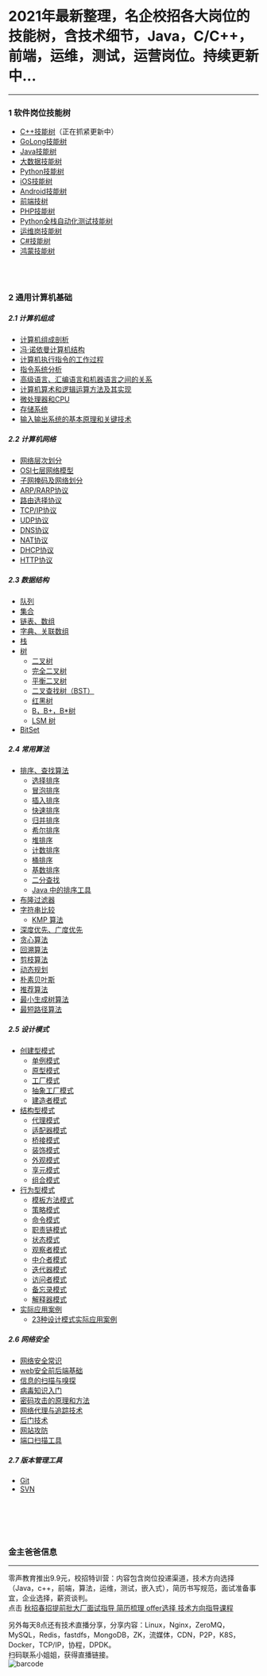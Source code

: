 <h1>2021年最新整理，名企校招各大岗位的技能树，含技术细节，Java，C/C++，前端，运维，测试，运营岗位。持续更新中...</h1>

-----------

### 1 软件岗位技能树
* [C++技能树](https://github.com/0voice/develop_skill_tree/tree/main/c++_skill_tree)（正在抓紧更新中）
* [GoLong技能树](https://github.com/0voice/develop_skill_tree/tree/main/golang_skill_tree)
* [Java技能树](https://github.com/0voice/develop_skill_tree/tree/main/java_skill_tree)
* [大数据技能树](https://github.com/0voice/develop_skill_tree/tree/main/bigdata_skill_tree)
* [Python技能树](https://github.com/0voice/develop_skill_tree/tree/main/python_skill_tree)
* [iOS技能树](https://github.com/0voice/develop_skill_tree/tree/main/ios_skill_tree)
* [Android技能树](https://github.com/0voice/develop_skill_tree/tree/main/android_skill_tree)
* [前端技树](https://github.com/0voice/develop_skill_tree/tree/main/javascript_skill_tree)
* [PHP技能树](https://github.com/0voice/develop_skill_tree/tree/main/php_skill_tree)
* [Python全栈自动化测试技能树](https://github.com/0voice/develop_skill_tree/tree/main/python_automatic_test_skill_tree)
* [运维岗技能树](https://github.com/0voice/develop_skill_tree/tree/main/operation_skill_tree)
* [C#技能树](https://github.com/0voice/develop_skill_tree/tree/main/c%23_skill_tree)
* [鸿蒙技能树](https://github.com/0voice/develop_skill_tree/tree/main/harmonyos_still_tree)

<br/>
<br/>

### 2 通用计算机基础

##### 2.1 计算机组成
* [计算机组成剖析](https://github.com/0voice/develop_skill_tree/blob/main/common_skills_tree/%E8%AE%A1%E7%AE%97%E6%9C%BA%E7%BB%84%E6%88%90.md#计算机组成剖析)
* [冯·诺依曼计算机结构](https://github.com/0voice/develop_skill_tree/blob/main/common_skills_tree/%E8%AE%A1%E7%AE%97%E6%9C%BA%E7%BB%84%E6%88%90.md#冯·诺依曼计算机结构)
* [计算机执行指令的工作过程](https://github.com/0voice/develop_skill_tree/blob/main/common_skills_tree/%E8%AE%A1%E7%AE%97%E6%9C%BA%E7%BB%84%E6%88%90.md#计算机执行指令的工作过程)
* [指令系统分析](https://github.com/0voice/develop_skill_tree/blob/main/common_skills_tree/%E8%AE%A1%E7%AE%97%E6%9C%BA%E7%BB%84%E6%88%90.md#指令系统分析)
* [高级语言、汇编语言和机器语言之间的关系](https://github.com/0voice/develop_skill_tree/blob/main/common_skills_tree/%E8%AE%A1%E7%AE%97%E6%9C%BA%E7%BB%84%E6%88%90.md#高级语言、汇编语言和机器语言之间的关系)
* [计算机算术和逻辑运算方法及其实现](https://github.com/0voice/develop_skill_tree/blob/main/common_skills_tree/%E8%AE%A1%E7%AE%97%E6%9C%BA%E7%BB%84%E6%88%90.md#计算机算术和逻辑运算方法及其实现)
* [微处理器和CPU](https://github.com/0voice/develop_skill_tree/blob/main/common_skills_tree/%E8%AE%A1%E7%AE%97%E6%9C%BA%E7%BB%84%E6%88%90.md#微处理器和CPU)
* [存储系统](https://github.com/0voice/develop_skill_tree/blob/main/common_skills_tree/%E8%AE%A1%E7%AE%97%E6%9C%BA%E7%BB%84%E6%88%90.md#存储系统)
* [输入输出系统的基本原理和关键技术](https://github.com/0voice/develop_skill_tree/blob/main/common_skills_tree/%E8%AE%A1%E7%AE%97%E6%9C%BA%E7%BB%84%E6%88%90.md#输入输出系统的基本原理和关键技术)
	
##### 2.2 计算机网络
* [网络层次划分](https://github.com/0voice/develop_skill_tree/blob/main/common_skills_tree/%E8%AE%A1%E7%AE%97%E6%9C%BA%E7%BD%91%E7%BB%9C.md#网络层次划分)
* [OSI七层网络模型](https://github.com/0voice/develop_skill_tree/blob/main/common_skills_tree/%E8%AE%A1%E7%AE%97%E6%9C%BA%E7%BD%91%E7%BB%9C.md#OSI七层网络模型)
* [子网掩码及网络划分](https://github.com/0voice/develop_skill_tree/blob/main/common_skills_tree/%E8%AE%A1%E7%AE%97%E6%9C%BA%E7%BD%91%E7%BB%9C.md#子网掩码及网络划分)
* [ARP/RARP协议](https://github.com/0voice/develop_skill_tree/blob/main/common_skills_tree/%E8%AE%A1%E7%AE%97%E6%9C%BA%E7%BD%91%E7%BB%9C.md#ARP/RARP协议)
* [路由选择协议](https://github.com/0voice/develop_skill_tree/blob/main/common_skills_tree/%E8%AE%A1%E7%AE%97%E6%9C%BA%E7%BD%91%E7%BB%9C.md#路由选择协议)
* [TCP/IP协议](https://github.com/0voice/develop_skill_tree/blob/main/common_skills_tree/%E8%AE%A1%E7%AE%97%E6%9C%BA%E7%BD%91%E7%BB%9C.md#TCP/IP协议)
* [UDP协议](https://github.com/0voice/develop_skill_tree/blob/main/common_skills_tree/%E8%AE%A1%E7%AE%97%E6%9C%BA%E7%BD%91%E7%BB%9C.md#UDP协议)
* [DNS协议](https://github.com/0voice/develop_skill_tree/blob/main/common_skills_tree/%E8%AE%A1%E7%AE%97%E6%9C%BA%E7%BD%91%E7%BB%9C.md#DNS协议)
* [NAT协议](https://github.com/0voice/develop_skill_tree/blob/main/common_skills_tree/%E8%AE%A1%E7%AE%97%E6%9C%BA%E7%BD%91%E7%BB%9C.md#NAT协议)
* [DHCP协议](https://github.com/0voice/develop_skill_tree/blob/main/common_skills_tree/%E8%AE%A1%E7%AE%97%E6%9C%BA%E7%BD%91%E7%BB%9C.md#DHCP协议)
* [HTTP协议](https://github.com/0voice/develop_skill_tree/blob/main/common_skills_tree/%E8%AE%A1%E7%AE%97%E6%9C%BA%E7%BD%91%E7%BB%9C.md#HTTP协议)

##### 2.3 数据结构
* [队列](https://github.com/0voice/develop_skill_tree/blob/main/common_skills_tree/%E6%95%B0%E6%8D%AE%E7%BB%93%E6%9E%84.md#队列)
* [集合](https://github.com/0voice/develop_skill_tree/blob/main/common_skills_tree/%E6%95%B0%E6%8D%AE%E7%BB%93%E6%9E%84.md#集合)
* [链表、数组](https://github.com/0voice/develop_skill_tree/blob/main/common_skills_tree/%E6%95%B0%E6%8D%AE%E7%BB%93%E6%9E%84.md#链表数组)
* [字典、关联数组](https://github.com/0voice/develop_skill_tree/blob/main/common_skills_tree/%E6%95%B0%E6%8D%AE%E7%BB%93%E6%9E%84.md#字典关联数组)
* [栈](https://github.com/0voice/develop_skill_tree/blob/main/common_skills_tree/%E6%95%B0%E6%8D%AE%E7%BB%93%E6%9E%84.md#栈)
* [树](https://github.com/0voice/develop_skill_tree/blob/main/common_skills_tree/%E6%95%B0%E6%8D%AE%E7%BB%93%E6%9E%84.md#树)
  * [二叉树](https://github.com/0voice/develop_skill_tree/blob/main/common_skills_tree/%E6%95%B0%E6%8D%AE%E7%BB%93%E6%9E%84.md#二叉树)
  * [完全二叉树](https://github.com/0voice/develop_skill_tree/blob/main/common_skills_tree/%E6%95%B0%E6%8D%AE%E7%BB%93%E6%9E%84.md#完全二叉树)
  * [平衡二叉树](https://github.com/0voice/develop_skill_tree/blob/main/common_skills_tree/%E6%95%B0%E6%8D%AE%E7%BB%93%E6%9E%84.md#平衡二叉树)
  * [二叉查找树（BST）](https://github.com/0voice/develop_skill_tree/blob/main/common_skills_tree/%E6%95%B0%E6%8D%AE%E7%BB%93%E6%9E%84.md#二叉查找树bst)
  * [红黑树](https://github.com/0voice/develop_skill_tree/blob/main/common_skills_tree/%E6%95%B0%E6%8D%AE%E7%BB%93%E6%9E%84.md#红黑树)
  * [B，B+，B*树](https://github.com/0voice/develop_skill_tree/blob/main/common_skills_tree/%E6%95%B0%E6%8D%AE%E7%BB%93%E6%9E%84.md#b-bb树)
  * [LSM 树](https://github.com/0voice/develop_skill_tree/blob/main/common_skills_tree/%E6%95%B0%E6%8D%AE%E7%BB%93%E6%9E%84.md#lsm-树)
* [BitSet](https://github.com/0voice/develop_skill_tree/blob/main/common_skills_tree/%E6%95%B0%E6%8D%AE%E7%BB%93%E6%9E%84.md#bitset)

##### 2.4 常用算法
* [排序、查找算法](https://github.com/0voice/develop_skill_tree/blob/main/common_skills_tree/%E5%B8%B8%E7%94%A8%E7%AE%97%E6%B3%95.md#排序查找算法)
  * [选择排序](https://github.com/0voice/develop_skill_tree/blob/main/common_skills_tree/%E5%B8%B8%E7%94%A8%E7%AE%97%E6%B3%95.md#选择排序)
  * [冒泡排序](https://github.com/0voice/develop_skill_tree/blob/main/common_skills_tree/%E5%B8%B8%E7%94%A8%E7%AE%97%E6%B3%95.md#冒泡排序)
  * [插入排序](https://github.com/0voice/develop_skill_tree/blob/main/common_skills_tree/%E5%B8%B8%E7%94%A8%E7%AE%97%E6%B3%95.md#插入排序)
  * [快速排序](https://github.com/0voice/develop_skill_tree/blob/main/common_skills_tree/%E5%B8%B8%E7%94%A8%E7%AE%97%E6%B3%95.md#快速排序)
  * [归并排序](https://github.com/0voice/develop_skill_tree/blob/main/common_skills_tree/%E5%B8%B8%E7%94%A8%E7%AE%97%E6%B3%95.md#归并排序)
  * [希尔排序](https://github.com/0voice/develop_skill_tree/blob/main/common_skills_tree/%E5%B8%B8%E7%94%A8%E7%AE%97%E6%B3%95.md#希尔排序)
  * [堆排序](https://github.com/0voice/develop_skill_tree/blob/main/common_skills_tree/%E5%B8%B8%E7%94%A8%E7%AE%97%E6%B3%95.md#堆排序)
  * [计数排序](https://github.com/0voice/develop_skill_tree/blob/main/common_skills_tree/%E5%B8%B8%E7%94%A8%E7%AE%97%E6%B3%95.md#计数排序)
  * [桶排序](https://github.com/0voice/develop_skill_tree/blob/main/common_skills_tree/%E5%B8%B8%E7%94%A8%E7%AE%97%E6%B3%95.md#桶排序)
  * [基数排序](https://github.com/0voice/develop_skill_tree/blob/main/common_skills_tree/%E5%B8%B8%E7%94%A8%E7%AE%97%E6%B3%95.md#基数排序)
  * [二分查找](https://github.com/0voice/develop_skill_tree/blob/main/common_skills_tree/%E5%B8%B8%E7%94%A8%E7%AE%97%E6%B3%95.md#二分查找)
  * [Java 中的排序工具](https://github.com/0voice/develop_skill_tree/blob/main/common_skills_tree/%E5%B8%B8%E7%94%A8%E7%AE%97%E6%B3%95.md#java-中的排序工具)
* [布隆过滤器](https://github.com/0voice/develop_skill_tree/blob/main/common_skills_tree/%E5%B8%B8%E7%94%A8%E7%AE%97%E6%B3%95.md#布隆过滤器)
* [字符串比较](https://github.com/0voice/develop_skill_tree/blob/main/common_skills_tree/%E5%B8%B8%E7%94%A8%E7%AE%97%E6%B3%95.md#字符串比较)
  * [KMP 算法](https://github.com/0voice/develop_skill_tree/blob/main/common_skills_tree/%E5%B8%B8%E7%94%A8%E7%AE%97%E6%B3%95.md#kmp-算法)
* [深度优先、广度优先](https://github.com/0voice/develop_skill_tree/blob/main/common_skills_tree/%E5%B8%B8%E7%94%A8%E7%AE%97%E6%B3%95.md#深度优先广度优先)
* [贪心算法](https://github.com/0voice/develop_skill_tree/blob/main/common_skills_tree/%E5%B8%B8%E7%94%A8%E7%AE%97%E6%B3%95.md#贪心算法)
* [回溯算法](https://github.com/0voice/develop_skill_tree/blob/main/common_skills_tree/%E5%B8%B8%E7%94%A8%E7%AE%97%E6%B3%95.md#回溯算法)
* [剪枝算法](https://github.com/0voice/develop_skill_tree/blob/main/common_skills_tree/%E5%B8%B8%E7%94%A8%E7%AE%97%E6%B3%95.md#剪枝算法)
* [动态规划](https://github.com/0voice/develop_skill_tree/blob/main/common_skills_tree/%E5%B8%B8%E7%94%A8%E7%AE%97%E6%B3%95.md#动态规划)
* [朴素贝叶斯](https://github.com/0voice/develop_skill_tree/blob/main/common_skills_tree/%E5%B8%B8%E7%94%A8%E7%AE%97%E6%B3%95.md#朴素贝叶斯)
* [推荐算法](https://github.com/0voice/develop_skill_tree/blob/main/common_skills_tree/%E5%B8%B8%E7%94%A8%E7%AE%97%E6%B3%95.md#推荐算法)
* [最小生成树算法](https://github.com/0voice/develop_skill_tree/blob/main/common_skills_tree/%E5%B8%B8%E7%94%A8%E7%AE%97%E6%B3%95.md#最小生成树算法)
* [最短路径算法](https://github.com/0voice/develop_skill_tree/blob/main/common_skills_tree/%E5%B8%B8%E7%94%A8%E7%AE%97%E6%B3%95.md#最短路径算法)

##### 2.5 设计模式
* [创建型模式](https://github.com/0voice/develop_skill_tree/blob/main/common_skills_tree/%E8%AE%BE%E8%AE%A1%E6%A8%A1%E5%BC%8F.md#创建型模式)
	* [单例模式](https://github.com/0voice/develop_skill_tree/blob/main/common_skills_tree/%E8%AE%BE%E8%AE%A1%E6%A8%A1%E5%BC%8F.md#创建型模式)
	* [原型模式](https://github.com/0voice/develop_skill_tree/blob/main/common_skills_tree/%E8%AE%BE%E8%AE%A1%E6%A8%A1%E5%BC%8F.md#创建型模式)
	* [工厂模式](https://github.com/0voice/develop_skill_tree/blob/main/common_skills_tree/%E8%AE%BE%E8%AE%A1%E6%A8%A1%E5%BC%8F.md#创建型模式)
	* [抽象工厂模式](https://github.com/0voice/develop_skill_tree/blob/main/common_skills_tree/%E8%AE%BE%E8%AE%A1%E6%A8%A1%E5%BC%8F.md#创建型模式)
	* [建造者模式](https://github.com/0voice/develop_skill_tree/blob/main/common_skills_tree/%E8%AE%BE%E8%AE%A1%E6%A8%A1%E5%BC%8F.md#创建型模式)
* [结构型模式](https://github.com/0voice/develop_skill_tree/blob/main/common_skills_tree/%E8%AE%BE%E8%AE%A1%E6%A8%A1%E5%BC%8F.md#结构型模式)
	* [代理模式](https://github.com/0voice/develop_skill_tree/blob/main/common_skills_tree/%E8%AE%BE%E8%AE%A1%E6%A8%A1%E5%BC%8F.md#结构型模式)
	* [适配器模式](https://github.com/0voice/develop_skill_tree/blob/main/common_skills_tree/%E8%AE%BE%E8%AE%A1%E6%A8%A1%E5%BC%8F.md#结构型模式)
	* [桥接模式](https://github.com/0voice/develop_skill_tree/blob/main/common_skills_tree/%E8%AE%BE%E8%AE%A1%E6%A8%A1%E5%BC%8F.md#结构型模式)
	* [装饰模式](https://github.com/0voice/develop_skill_tree/blob/main/common_skills_tree/%E8%AE%BE%E8%AE%A1%E6%A8%A1%E5%BC%8F.md#结构型模式)
	* [外观模式](https://github.com/0voice/develop_skill_tree/blob/main/common_skills_tree/%E8%AE%BE%E8%AE%A1%E6%A8%A1%E5%BC%8F.md#结构型模式)
	* [享元模式](https://github.com/0voice/develop_skill_tree/blob/main/common_skills_tree/%E8%AE%BE%E8%AE%A1%E6%A8%A1%E5%BC%8F.md#结构型模式)
	* [组合模式](https://github.com/0voice/develop_skill_tree/blob/main/common_skills_tree/%E8%AE%BE%E8%AE%A1%E6%A8%A1%E5%BC%8F.md#结构型模式)
* [行为型模式](https://github.com/0voice/develop_skill_tree/blob/main/common_skills_tree/%E8%AE%BE%E8%AE%A1%E6%A8%A1%E5%BC%8F.md#行为型模式)
	* [模板方法模式](https://github.com/0voice/develop_skill_tree/blob/main/common_skills_tree/%E8%AE%BE%E8%AE%A1%E6%A8%A1%E5%BC%8F.md#行为型模式)
	* [策略模式](https://github.com/0voice/develop_skill_tree/blob/main/common_skills_tree/%E8%AE%BE%E8%AE%A1%E6%A8%A1%E5%BC%8F.md#行为型模式)
	* [命令模式](https://github.com/0voice/develop_skill_tree/blob/main/common_skills_tree/%E8%AE%BE%E8%AE%A1%E6%A8%A1%E5%BC%8F.md#行为型模式)
	* [职责链模式](https://github.com/0voice/develop_skill_tree/blob/main/common_skills_tree/%E8%AE%BE%E8%AE%A1%E6%A8%A1%E5%BC%8F.md#行为型模式)
	* [状态模式](https://github.com/0voice/develop_skill_tree/blob/main/common_skills_tree/%E8%AE%BE%E8%AE%A1%E6%A8%A1%E5%BC%8F.md#行为型模式)
	* [观察者模式](https://github.com/0voice/develop_skill_tree/blob/main/common_skills_tree/%E8%AE%BE%E8%AE%A1%E6%A8%A1%E5%BC%8F.md#行为型模式)
	* [中介者模式](https://github.com/0voice/develop_skill_tree/blob/main/common_skills_tree/%E8%AE%BE%E8%AE%A1%E6%A8%A1%E5%BC%8F.md#行为型模式)
	* [迭代器模式](https://github.com/0voice/develop_skill_tree/blob/main/common_skills_tree/%E8%AE%BE%E8%AE%A1%E6%A8%A1%E5%BC%8F.md#行为型模式)
	* [访问者模式](https://github.com/0voice/develop_skill_tree/blob/main/common_skills_tree/%E8%AE%BE%E8%AE%A1%E6%A8%A1%E5%BC%8F.md#行为型模式)
	* [备忘录模式](https://github.com/0voice/develop_skill_tree/blob/main/common_skills_tree/%E8%AE%BE%E8%AE%A1%E6%A8%A1%E5%BC%8F.md#行为型模式)
	* [解释器模式](https://github.com/0voice/develop_skill_tree/blob/main/common_skills_tree/%E8%AE%BE%E8%AE%A1%E6%A8%A1%E5%BC%8F.md#行为型模式)
* [实际应用案例](https://github.com/0voice/develop_skill_tree/blob/main/common_skills_tree/%E8%AE%BE%E8%AE%A1%E6%A8%A1%E5%BC%8F.md#实际应用案例)
	* [23种设计模式实际应用案例](https://github.com/0voice/develop_skill_tree/blob/main/common_skills_tree/%E8%AE%BE%E8%AE%A1%E6%A8%A1%E5%BC%8F.md#23种设计模式实际应用案例)

##### 2.6 网络安全
* [网络安全常识](https://github.com/0voice/develop_skill_tree/blob/main/common_skills_tree/%E7%BD%91%E7%BB%9C%E5%AE%89%E5%85%A8.md#网络安全常识)
* [web安全前后端基础](https://github.com/0voice/develop_skill_tree/blob/main/common_skills_tree/%E7%BD%91%E7%BB%9C%E5%AE%89%E5%85%A8.md#web安全前后端基础)
* [信息的扫描与嗅探](https://github.com/0voice/develop_skill_tree/blob/main/common_skills_tree/%E7%BD%91%E7%BB%9C%E5%AE%89%E5%85%A8.md#信息的扫描与嗅探)
* [病毒知识入门](https://github.com/0voice/develop_skill_tree/blob/main/common_skills_tree/%E7%BD%91%E7%BB%9C%E5%AE%89%E5%85%A8.md#病毒知识入门)
* [密码攻击的原理和方法](https://github.com/0voice/develop_skill_tree/blob/main/common_skills_tree/%E7%BD%91%E7%BB%9C%E5%AE%89%E5%85%A8.md#密码攻击的原理和方法)
* [网络代理与追踪技术](https://github.com/0voice/develop_skill_tree/blob/main/common_skills_tree/%E7%BD%91%E7%BB%9C%E5%AE%89%E5%85%A8.md#网络代理与追踪技术)
* [后门技术](https://github.com/0voice/develop_skill_tree/blob/main/common_skills_tree/%E7%BD%91%E7%BB%9C%E5%AE%89%E5%85%A8.md#后门技术)
* [网站攻防](https://github.com/0voice/develop_skill_tree/blob/main/common_skills_tree/%E7%BD%91%E7%BB%9C%E5%AE%89%E5%85%A8.md#网站攻防)
* [端口扫描工具](https://github.com/0voice/develop_skill_tree/blob/main/common_skills_tree/%E7%BD%91%E7%BB%9C%E5%AE%89%E5%85%A8.md#端口扫描工具)

##### 2.7 版本管理工具
* [Git](https://github.com/0voice/develop_skill_tree/blob/main/common_skills_tree/%E7%89%88%E6%9C%AC%E7%AE%A1%E7%90%86%E5%B7%A5%E5%85%B7.md#Git)
* [SVN](https://github.com/0voice/develop_skill_tree/blob/main/common_skills_tree/%E7%89%88%E6%9C%AC%E7%AE%A1%E7%90%86%E5%B7%A5%E5%85%B7.md#SVN)

<br/>
<br/>
<br/>
<br/>

<h3 id="22">金主爸爸信息</h3> 

---
零声教育推出9.9元，校招特训营：内容包含岗位投递渠道，技术方向选择（Java，c++，前端，算法，运维，测试，嵌入式），简历书写规范，面试准备事宜，企业选择，薪资谈判。<br/>
点击 [秋招春招提前批大厂面试指导 简历梳理 offer选择 技术方向指导课程](https://ke.qq.com/course/3582758?flowToken=1037495)

另外每天8点还有技术直播分享，分享内容：Linux，Nginx，ZeroMQ，MySQL，Redis，fastdfs，MongoDB，ZK，流媒体，CDN，P2P，K8S，Docker，TCP/IP，协程，DPDK。<br/>
扫码联系小姐姐，获得直播链接。<br/>
![barcode](https://www.0voice.com/uiwebsite/img/barcode/cz.jpg)

